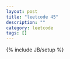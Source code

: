 ```yaml
---
layout: post
title: "leetcode 45"
description: ""
category: leetcode
tags: []
---
```

{% include JB/setup %}
